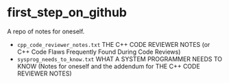 # first_step_on_github
A repo of notes for oneself.

* `cpp_code_reviewer_notes.txt`
  THE C++ CODE REVIEWER NOTES (or C++ Code Flaws Frequently Found During Code Reviews)
* `sysprog_needs_to_know.txt`
  WHAT A SYSTEM PROGRAMMER NEEDS TO KNOW (Notes for oneself and the addendum for THE C++ CODE REVIEWER NOTES)
